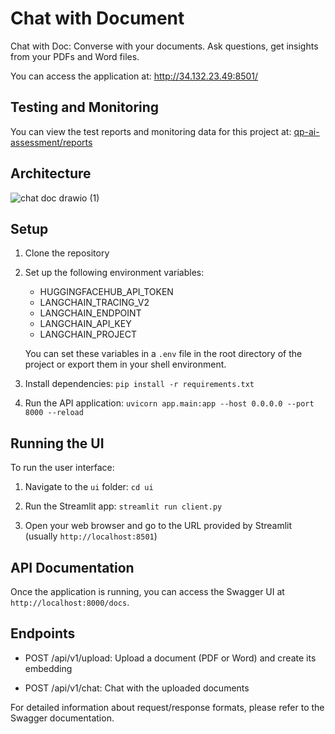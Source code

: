 # Chat with Document

Chat with Doc: Converse with your documents. Ask questions, get insights from your PDFs and Word files.

You can access the application at:
http://34.132.23.49:8501/

## Testing and Monitoring

You can view the test reports and monitoring data for this project at:
[qp-ai-assessment/reports](https://github.com/a2aniket/qp-ai-assessment/tree/main/reports)

## Architecture

![chat doc drawio (1)](https://github.com/user-attachments/assets/a0a36531-ea7a-44f3-9fb0-5876a228f417)

## Setup

1. Clone the repository

2. Set up the following environment variables:
   - HUGGINGFACEHUB_API_TOKEN
   - LANGCHAIN_TRACING_V2
   - LANGCHAIN_ENDPOINT
   - LANGCHAIN_API_KEY
   - LANGCHAIN_PROJECT

   You can set these variables in a `.env` file in the root directory of the project or export them in your shell environment.

3. Install dependencies: `pip install -r requirements.txt`

4. Run the API application: `uvicorn app.main:app --host 0.0.0.0 --port 8000 --reload`

## Running the UI

To run the user interface:

1. Navigate to the `ui` folder: `cd ui`

2. Run the Streamlit app: `streamlit run client.py`

3. Open your web browser and go to the URL provided by Streamlit (usually `http://localhost:8501`)

## API Documentation

Once the application is running, you can access the Swagger UI at `http://localhost:8000/docs`.

## Endpoints

- POST /api/v1/upload: Upload a document (PDF or Word) and create its embedding

- POST /api/v1/chat: Chat with the uploaded documents

For detailed information about request/response formats, please refer to the Swagger documentation.
